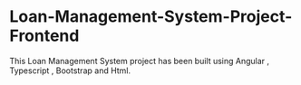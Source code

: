 # Loan-Management-System-Project-Frontend
This Loan Management System project has been built using Angular , Typescript , Bootstrap and Html.
